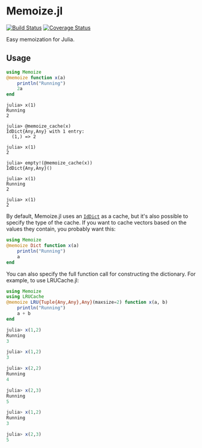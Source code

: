 # Memoize.jl

[![Build Status](https://travis-ci.org/JuliaCollections/Memoize.jl.png?branch=master)](https://travis-ci.org/JuliaCollections/Memoize.jl) [![Coverage Status](https://coveralls.io/repos/github/JuliaCollections/Memoize.jl/badge.svg?branch=master)](https://coveralls.io/github/JuliaCollections/Memoize.jl?branch=master)

Easy memoization for Julia.

## Usage

```julia
using Memoize
@memoize function x(a)
	println("Running")
	2a
end
```

```
julia> x(1)
Running
2

julia> @memoize_cache(x)
IdDict{Any,Any} with 1 entry:
  (1,) => 2

julia> x(1)
2

julia> empty!(@memoize_cache(x))
IdDict{Any,Any}()

julia> x(1)
Running
2

julia> x(1)
2
```

By default, Memoize.jl uses an [`IdDict`](https://docs.julialang.org/en/v1/base/collections/#Base.IdDict) as a cache, but it's also possible to specify the type of the cache. If you want to cache vectors based on the values they contain, you probably want this:

```julia
using Memoize
@memoize Dict function x(a)
	println("Running")
	a
end
```

You can also specify the full function call for constructing the dictionary. For example, to use LRUCache.jl:

```julia
using Memoize
using LRUCache
@memoize LRU{Tuple{Any,Any},Any}(maxsize=2) function x(a, b)
    println("Running")
    a + b
end
```

```julia
julia> x(1,2)
Running
3

julia> x(1,2)
3

julia> x(2,2)
Running
4

julia> x(2,3)
Running
5

julia> x(1,2)
Running
3

julia> x(2,3)
5
```
